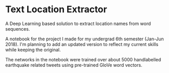 # Text Location Extractor
A Deep Learning based solution to extract location names from word sequences.

A notebook for the project I made for my undergrad 6th semester (Jan-Jun 2018). I'm planning to add an updated version to reflect my current skills while keeping the original.

The networks in the notebook were trained over about 5000 handlabelled earthquake related tweets using pre-trained GloVe word vectors.
